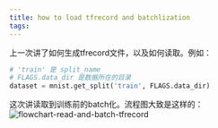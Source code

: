 ```yaml
---
title: how to load tfrecord and batchlization
tags:
---
```



上一次讲了如何生成tfrecord文件，以及如何读取。例如：
``` python
# 'train' 是 split_name
# FLAGS.data_dir 是数据所在的目录
dataset = mnist.get_split('train', FLAGS.data_dir)
```

这次讲读取到训练前的batch化。流程图大致是这样的：
![flowchart-read-and-batch-tfrecord](http://oor53bfqy.bkt.clouddn.com/dataset_to_batches_train1.png)